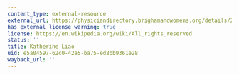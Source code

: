 ```yaml
---
content_type: external-resource
external_url: https://physiciandirectory.brighamandwomens.org/details/221/katherine-liao-rheumatology-boston
has_external_license_warning: true
license: https://en.wikipedia.org/wiki/All_rights_reserved
status: ''
title: Katherine Liao
uid: e5a04597-62c0-42e5-ba75-ed8bb9361e28
wayback_url: ''
---
```

